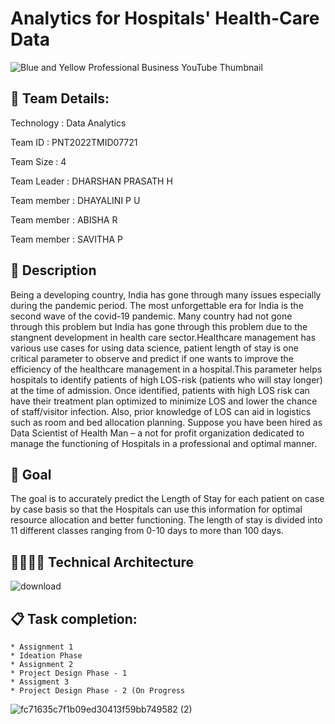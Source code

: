 # Analytics for Hospitals' Health-Care Data

![Blue and Yellow Professional Business YouTube Thumbnail](https://user-images.githubusercontent.com/58679563/193588436-ec912121-3b43-436e-917e-098230e351ee.jpg)
## 🏃 Team Details:
Technology : Data Analytics

Team ID : PNT2022TMID07721

Team Size : 4

Team Leader : DHARSHAN PRASATH H

Team member : DHAYALINI P U

Team member : ABISHA R

Team member : SAVITHA P


## :hospital: Description 
Being a developing country, India has gone through many issues especially during the pandemic period. The most unforgettable era for India is the second wave of the covid-19 pandemic. Many country had not gone through this problem but India has gone through this problem due to the stangnent development in health care sector.Healthcare management has various use cases for using data science, patient length of stay is one critical parameter to observe and predict if one wants to improve the efficiency of the healthcare management in a hospital.This parameter helps hospitals to identify patients of high LOS-risk (patients who will stay longer) at the time of admission. Once identified, patients with high LOS risk can have their treatment plan optimized to minimize LOS and lower the chance of staff/visitor infection. Also, prior knowledge of LOS can aid in logistics such as room and bed allocation planning. Suppose you have been hired as Data Scientist of Health Man – a not for profit organization dedicated to manage the functioning of Hospitals in a professional and optimal manner.


## :dizzy: Goal 
The goal is to accurately predict the Length of Stay for each patient on case by case basis so that the Hospitals can use this information for optimal resource allocation and better functioning. The length of stay is divided into 11 different classes ranging from 0-10 days to more than 100 days.

## 👨‍💻👩‍💻 Technical Architecture 
![download](https://user-images.githubusercontent.com/58679563/193767926-f439710b-8ffc-4722-9f7f-a3e53e8009bd.png)


## 📋 Task completion:
    * Assignment 1
    * Ideation Phase
    * Assignment 2
    * Project Design Phase - 1 
    * Assigment 3 
    * Project Design Phase - 2 (On Progress
![fc71635c7f1b09ed30413f59bb749582 (2)](https://user-images.githubusercontent.com/58679563/194770407-55e7457d-fdca-4acd-bd04-015e2a9bb267.gif)
